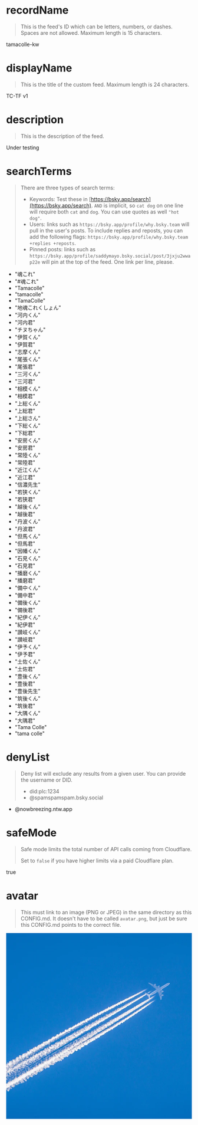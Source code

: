
# recordName

> This is the feed's ID which can be letters, numbers, or dashes. Spaces are not allowed. Maximum length is 15 characters.

tamacolle-kw

# displayName

> This is the title of the custom feed. Maximum length is 24 characters.

TC-TF v1

# description

> This is the description of the feed.

Under testing

# searchTerms

> There are three types of search terms:
>
> - Keywords: Test these in [https://bsky.app/search](https://bsky.app/search). `AND` is implicit, so `cat dog` on one line will require both `cat` and `dog`. You can use quotes as well `"hot dog"`.
> - Users: links such as `https://bsky.app/profile/why.bsky.team` will pull in the user's posts. To include replies and reposts, you can add the following flags: `https://bsky.app/profile/why.bsky.team +replies +reposts`.
> - Pinned posts: links such as `https://bsky.app/profile/saddymayo.bsky.social/post/3jxju2wwap22e` will pin at the top of the feed. One link per line, please.

- "魂これ"
- "#魂これ"
- "Tamacolle"
- "tamacolle"
- "TamaColle"
- "地魂これくしょん"
- "河内くん"
- "河内君"
- "チヌちゃん"
- "伊賀くん"
- "伊賀君"
- "志摩くん"
- "尾張くん"
- "尾張君"
- "三河くん"
- "三河君"
- "相模くん"
- "相模君"
- "上総くん"
- "上総君"
- "上総さん"
- "下総くん"
- "下総君"
- "安房くん"
- "安房君"
- "常陸くん"
- "常陸君"
- "近江くん"
- "近江君"
- "信濃先生"
- "若狭くん"
- "若狭君"
- "越後くん"
- "越後君"
- "丹波くん"
- "丹波君"
- "但馬くん"
- "但馬君"
- "因幡くん"
- "石見くん"
- "石見君"
- "播磨くん"
- "播磨君"
- "備中くん"
- "備中君"
- "備後くん"
- "備後君"
- "紀伊くん"
- "紀伊君"
- "讃岐くん"
- "讃岐君"
- "伊予くん"
- "伊予君"
- "土佐くん"
- "土佐君"
- "豊後くん"
- "豊後君"
- "豊後先生"
- "筑後くん"
- "筑後君"
- "大隅くん"
- "大隅君"
- "Tama Colle"
- "tama colle"

# denyList

> Deny list will exclude any results from a given user. You can provide the username or DID.
>
> - did:plc:1234
> - @spamspamspam.bsky.social

- @nowbreezing.ntw.app

# safeMode

> Safe mode limits the total number of API calls coming from Cloudflare.
>
> Set to `false` if you have higher limits via a paid Cloudflare plan.

true

# avatar

> This must link to an image (PNG or JPEG) in the same directory as this CONFIG.md. It doesn't have to be called `avatar.png`, but just be sure this CONFIG.md points to the correct file.

![](avatar.png)
